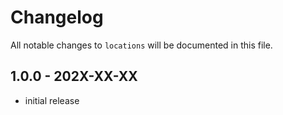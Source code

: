 # Changelog

All notable changes to `locations` will be documented in this file.

## 1.0.0 - 202X-XX-XX

- initial release
